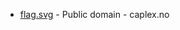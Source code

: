 * [flag.svg](https://commons.wikimedia.org/wiki/File:Tingvoll_komm.svg) - Public domain - caplex.no
